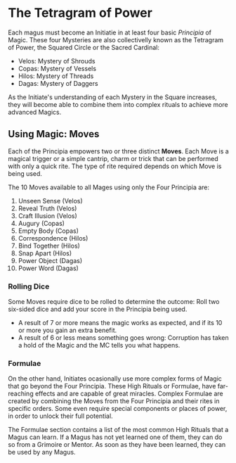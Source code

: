 # The Tetragram of Power

Each magus must become an Initiatie in at least four basic _Principia_ of Magic. 
These four Mysteries are also collectivelly known as the Tetragram of Power, the Squared Circle or the Sacred Cardinal:

- Velos: Mystery of Shrouds
- Copas: Mystery of Vessels
- Hilos: Mystery of Threads 
- Dagas: Mystery of Daggers

As the Initiate's understanding of each Mystery in the Square increases, they will become able to combine them into complex rituals to achieve more advanced Magics.


## Using Magic: Moves

Each of the Principia empowers two or three distinct __Moves__. 
Each Move is a magical trigger or a simple cantrip, charm or trick that can be performed with only a quick rite. 
The type of rite required depends on which Move is being used. 

The 10 Moves available to all Mages using only the Four Principia are:

1. Unseen Sense (Velos)
1. Reveal Truth (Velos)
1. Craft Illusion (Velos)
1. Augury (Copas)
1. Empty Body (Copas)
1. Correspondence (Hilos)
1. Bind Together (Hilos)
1. Snap Apart (Hilos)
1. Power Object (Dagas)
1. Power Word (Dagas)


### Rolling Dice

Some Moves require dice to be rolled to determine the outcome: Roll two six-sided dice and add your score in the Principia being used.

* A result of 7 or more means the magic works as expected, and if its 10 or more you gain an extra benefit. 
* A result of 6 or less means something goes wrong: Corruption has taken a hold of the Magic and the MC tells you what happens.


### Formulae

On the other hand, Initiates ocasionally use more complex forms of Magic that go beyond the Four Principia. 
These High Rituals or Formulae, have far-reaching effects and are capable of great miracles. 
Complex Formulae are created by combining the Moves from the Four Principia and their rites in specific orders. 
Some even require special components or places of power, in order to unlock their full potential. 

The Formulae section contains a list of the most common High Rituals that a Magus can learn. 
If a Magus has not yet learned one of them, they can do so from a Grimoire or Mentor. 
As soon as they have been learned, they can be used by any Magus. 
